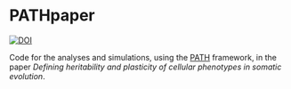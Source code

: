 # PATHpaper
[![DOI](https://zenodo.org/badge/832327731.svg)](https://zenodo.org/doi/10.5281/zenodo.13143936)



Code for the analyses and simulations, using the [PATH](https://github.com/landau-lab/PATH) framework, in the paper *Defining heritability and plasticity of cellular phenotypes in somatic evolution*.
